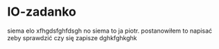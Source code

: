 # IO-zadanko
siema
elo
xfhgdsfghfdsgh
no siema
to ja piotr. postanowiłem to napisać zeby sprawdzić czy się zapisze
dghkfghkghk
